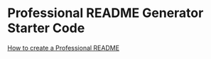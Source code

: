 # Professional README Generator Starter Code

[How to create a Professional README](./readme-guide.md)